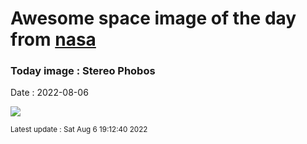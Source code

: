 
# Awesome space image of the day from [nasa](https://api.nasa.gov/)

### Today image : Stereo Phobos

Date : 2022-08-06


![](https://apod.nasa.gov/apod/image/2208/Phobos_stereoME_1024c.jpg)

<small>Latest update : Sat Aug  6 19:12:40 2022</small>


